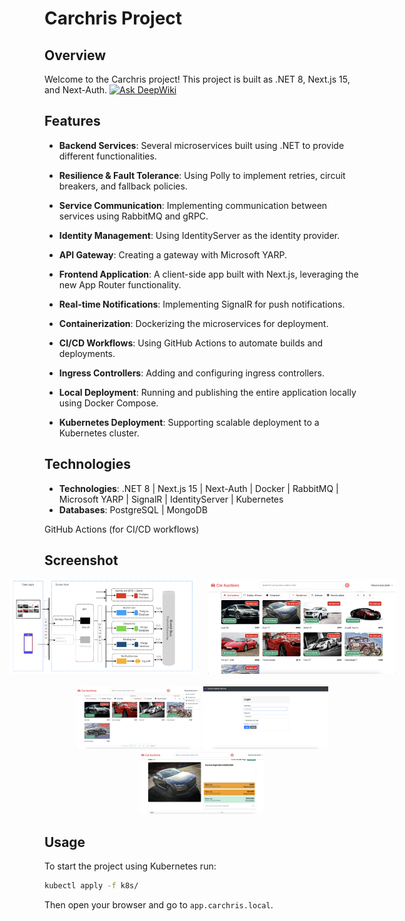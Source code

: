 # Carchris Project

## Overview
Welcome to the Carchris project! This project is built as .NET 8, Next.js 15, and Next-Auth. 
<a href="https://deepwiki.com/quangthanhphi/.NET-Microservices"><img src="https://deepwiki.com/badge.svg" alt="Ask DeepWiki"></a>

## Features
- **Backend Services**: Several microservices built using .NET to provide different functionalities.

- **Resilience & Fault Tolerance**: Using Polly to implement retries, circuit breakers, and fallback policies.

- **Service Communication**: Implementing communication between services using RabbitMQ and gRPC.

- **Identity Management**: Using IdentityServer as the identity provider.

- **API Gateway**: Creating a gateway with Microsoft YARP.

- **Frontend Application**: A client-side app built with Next.js, leveraging the new App Router functionality.

- **Real-time Notifications**: Implementing SignalR for push notifications.

- **Containerization**: Dockerizing the microservices for deployment.

- **CI/CD Workflows**: Using GitHub Actions to automate builds and deployments.

- **Ingress Controllers**: Adding and configuring ingress controllers.

- **Local Deployment**: Running and publishing the entire application locally using Docker Compose.

- **Kubernetes Deployment**: Supporting scalable deployment to a Kubernetes cluster.

## Technologies

- **Technologies**: .NET 8 | Next.js 15 | Next-Auth | Docker | RabbitMQ | Microsoft YARP | SignalR | IdentityServer | Kubernetes
- **Databases**: PostgreSQL | MongoDB

GitHub Actions (for CI/CD workflows)

## Screenshot
<div style="display: flex; justify-content: center; gap: 20px;">
  <img src="specs/1.png" alt="Image 1" width="300" />
  <img src="specs/2.png" alt="Image 2" width="300" />
</div>
<div style="text-align: center; margin-top: 20px;">
  <img src="specs/3.png" alt="Image 3" width="200" />
  <img src="specs/4.png" alt="Image 4" width="200" />
  <img src="specs/5.png" alt="Image 5" width="200" />
</div>

<!-- 
## Installation
To install the project, follow these steps:

1. Clone the repository:
  ```bash
  git clone https://github.com/yourusername/Carchris.git
  ```
2. Navigate to the project directory:
  ```bash
  cd Carchris
  ```
3. Install the dependencies:
  ```bash
  npm install
  ``` -->

## Usage
To start the project using Kubernetes run:
```bash
kubectl apply -f k8s/
```
Then open your browser and go to `app.carchris.local`.
<!-- 
## Contributing
We welcome contributions! Please read our [contributing guidelines](CONTRIBUTING.md) for more details.

## License
This project is licensed under the MIT License. See the [LICENSE](LICENSE) file for more information.

## Contact
If you have any questions or feedback, please feel free to reach out to us at [your email address].

Thank you for using Carchris! -->
